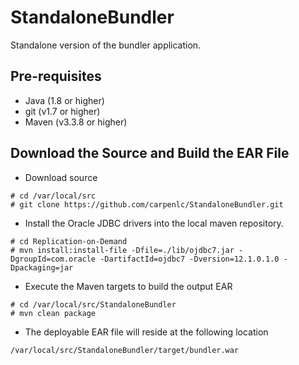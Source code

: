 # StandaloneBundler
Standalone version of the bundler application.


## Pre-requisites
* Java (1.8 or higher) 
* git (v1.7 or higher)
* Maven (v3.3.8 or higher)

## Download the Source and Build the EAR File
* Download source
```
# cd /var/local/src
# git clone https://github.com/carpenlc/StandaloneBundler.git
```
* Install the Oracle JDBC drivers into the local maven repository.
```
# cd Replication-on-Demand
# mvn install:install-file -Dfile=./lib/ojdbc7.jar -DgroupId=com.oracle -DartifactId=ojdbc7 -Dversion=12.1.0.1.0 -Dpackaging=jar
```
* Execute the Maven targets to build the output EAR
```
# cd /var/local/src/StandaloneBundler
# mvn clean package 
```
* The deployable EAR file will reside at the following location
```
/var/local/src/StandaloneBundler/target/bundler.war


